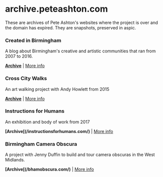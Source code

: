 # archive.peteashton.com
These are archives of Pete Ashton's websites where the project is over and the domain has expired. They are snapshots, preserved in aspic. 

### Created in Birmingham

A blog about Birmingham's creative and artistic communities that ran from 2007 to 2016. 

**[Archive](/createdinbirmingham.com/)** | [More info](https://art.peteashton.com/cib/)

### Cross City Walks

An art walking project with Andy Howlett from 2015

**[Archive](/xcw.org.uk/)** | [More info](https://art.peteashton.com/xcw/)

### Instructions for Humans

An exhibition and body of work from 2017

**[Archive[(/instructionsforhumans.com/)** | [More info](https://art.peteashton.com/instructions-for-humans/)

### Birmingham Camera Obscura

A project with Jenny Duffin to build and tour camera obscuras in the West Midlands.

**[Archive[(/bhamobscura.com/)** | [More info](https://art.peteashton.com/bham-obscura/)

